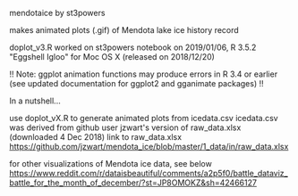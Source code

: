 mendotaice by st3powers

makes animated plots (.gif) of Mendota lake ice history record

doplot_v3.R worked on st3powers notebook on 2019/01/06, R 3.5.2 "Eggshell Igloo" for Moc OS X (released on 2018/12/20)

!! Note: ggplot animation functions may produce errors in R 3.4 or earlier (see updated documentation for ggplot2 and gganimate packages) !!

In a nutshell...

   use doplot_vX.R to generate animated plots from icedata.csv 
   icedata.csv was derived from github user jzwart's version of raw_data.xlsx (downloaded 4 Dec 2018)
   link to raw_data.xlsx https://github.com/jzwart/mendota_ice/blob/master/1_data/in/raw_data.xlsx

for other visualizations of Mendota ice data, see below
https://www.reddit.com/r/dataisbeautiful/comments/a2p5f0/battle_dataviz_battle_for_the_month_of_december/?st=JP8OMOKZ&sh=42466127

